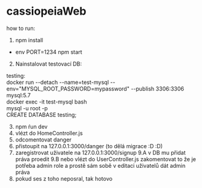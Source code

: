 # cassiopeiaWeb

how to run:

  1. npm install
  - env PORT=1234 npm start
  2. Nainstalovat testovací DB:

testing:\
docker run --detach --name=test-mysql --env="MYSQL_ROOT_PASSWORD=mypassword" --publish 3306:3306 mysql:5.7\
docker exec -it test-mysql bash\
mysql -u root -p\
CREATE DATABASE testing;
  
  3. npm ŕun dev
  4. vlézt do HomeController.js
  5. odcomentovat danger
  6. přistoupit na 127.0.0.1:3000/danger (to dělá migrace :D :D)
  8. zaregistrovat uživatele na 127.0.0.1:3000/signup
  9.A v DB mu přidat práva proedit
  9.B nebo vlézt do UserController.js zakomentovat to že je potřeba admin role a prostě sám sobě v editaci uživatelů dát admin práva
  10. pokud ses z toho neposral, tak hotovo

